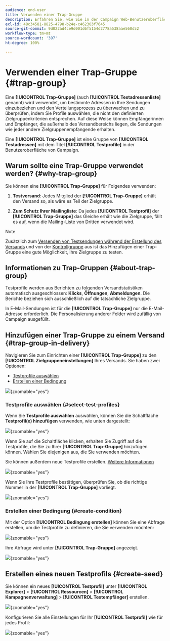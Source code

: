 ```yaml
---
audience: end-user
title: Verwenden einer Trap-Gruppe
description: Erfahren Sie, wie Sie in der Campaign Web-Benutzeroberfläche eine Trap-Gruppe für Ihren Versand verwenden.
exl-id: 48c34581-8825-4798-b24e-c462303f7645
source-git-commit: 9d022ad4ce9d001d6f5154d2778a538aae560d52
workflow-type: tm+mt
source-wordcount: '397'
ht-degree: 100%

---
```


# Verwenden einer Trap-Gruppe {#trap-group}

Eine **[!UICONTROL Trap-Gruppe]** (auch **[!UICONTROL Testadressenliste]** genannt) wird verwendet, um bestimmte Adressen in Ihre Sendungen einzubeziehen und den Verteilungsprozess zu überwachen und zu überprüfen, indem Sie Profile auswählen, die nicht den definierten Zielgruppenkriterien entsprechen. Auf diese Weise können Empfängerinnen und Empfänger, die außerhalb des Versandbereichs liegen, die Sendungen wie jeder andere Zielgruppenempfangende erhalten.

Eine **[!UICONTROL Trap-Gruppe]** ist eine Gruppe von **[!UICONTROL Testadressen]** mit dem Titel **[!UICONTROL Testprofile]** in der Benutzeroberfläche von Campaign.

## Warum sollte eine Trap-Gruppe verwendet werden? {#why-trap-group}

Sie können eine **[!UICONTROL Trap-Gruppe]** für Folgendes verwenden:

1. **Testversand**: Jedes Mitglied der **[!UICONTROL Trap-Gruppe]** erhält den Versand so, als wäre es Teil der Zielgruppe.

1. **Zum Schutz Ihrer Mailingliste**: Da jedes **[!UICONTROL Testprofil]** der **[!UICONTROL Trap-Gruppe]** das Gleiche erhält wie die Zielgruppe, fällt es auf, wenn die Mailing-Liste von Dritten verwendet wird.

>[!NOTE]
>
>Zusätzlich zum [Versenden von Testsendungen während der Erstellung des Versands](../email/create-email.md#preview-test) und von der [Kontrollgruppe](control-group.md) aus ist das Hinzufügen einer Trap-Gruppe eine gute Möglichkeit, Ihre Zielgruppe zu testen.

## Informationen zu Trap-Gruppen {#about-trap-group}

Testprofile werden aus Berichten zu folgenden Versandstatistiken automatisch ausgeschlossen: **Klicks**, **Öffnungen**, **Abmeldungen**. Die Berichte beziehen sich ausschließlich auf die tatsächliche Zielgruppe.

In E-Mail-Sendungen ist für die **[!UICONTROL Trap-Gruppe]** nur die E-Mail-Adresse erforderlich. Die Personalisierung anderer Felder wird zufällig von Campaign ausgefüllt.

## Hinzufügen einer Trap-Gruppe zu einem Versand {#trap-group-in-delivery}

Navigieren Sie zum Einrichten einer **[!UICONTROL Trap-Gruppe]** zu den **[!UICONTROL Zielgruppeneinstellungen]** Ihres Versands. Sie haben zwei Optionen:

* [Testprofile auswählen](#select-test-profile)
* [Erstellen einer Bedingung](#create-condition)

![](assets/trap-group.png){zoomable="yes"}

### Testprofile auswählen {#select-test-profiles}

Wenn Sie **Testprofile auswählen** auswählen, können Sie die Schaltfläche **Testprofil(e) hinzufügen** verwenden, wie unten dargestellt:

![](assets/trap-no-test-profile.png){zoomable="yes"}

Wenn Sie auf die Schaltfläche klicken, erhalten Sie Zugriff auf die Testprofile, die Sie zu Ihrer **[!UICONTROL Trap-Gruppe]** hinzufügen können. Wählen Sie diejenigen aus, die Sie verwenden möchten.

Sie können außerdem neue Testprofile erstellen. [Weitere Informationen](#create-seed)

![](assets/trap-select-test-profiles.png){zoomable="yes"}

Wenn Sie Ihre Testprofile bestätigen, überprüfen Sie, ob die richtige Nummer in der **[!UICONTROL Trap-Gruppe]** vorliegt.

![](assets/trap-check.png){zoomable="yes"}

### Erstellen einer Bedingung {#create-condition}

Mit der Option **[!UICONTROL Bedingung erstellen]** können Sie eine Abfrage erstellen, um die Testprofile zu definieren, die Sie verwenden möchten:

![](assets/trap-create-condition.png){zoomable="yes"}

Ihre Abfrage wird unter **[!UICONTROL Trap-Gruppe]** angezeigt.

![](assets/trap-custom.png){zoomable="yes"}

## Erstellen eines neuen Testprofils {#create-seed}

Sie können ein neues **[!UICONTROL Testprofil]** unter **[!UICONTROL Explorer]** > **[!UICONTROL Ressourcen]** > **[!UICONTROL Kampagnenverwaltung]** > **[!UICONTROL Testempfänger]** erstellen.

![](assets/trap-create.png){zoomable="yes"}

Konfigurieren Sie alle Einstellungen für Ihr **[!UICONTROL Testprofil]** wie für jedes Profil:

![](assets/trap-create-contact.png){zoomable="yes"}
